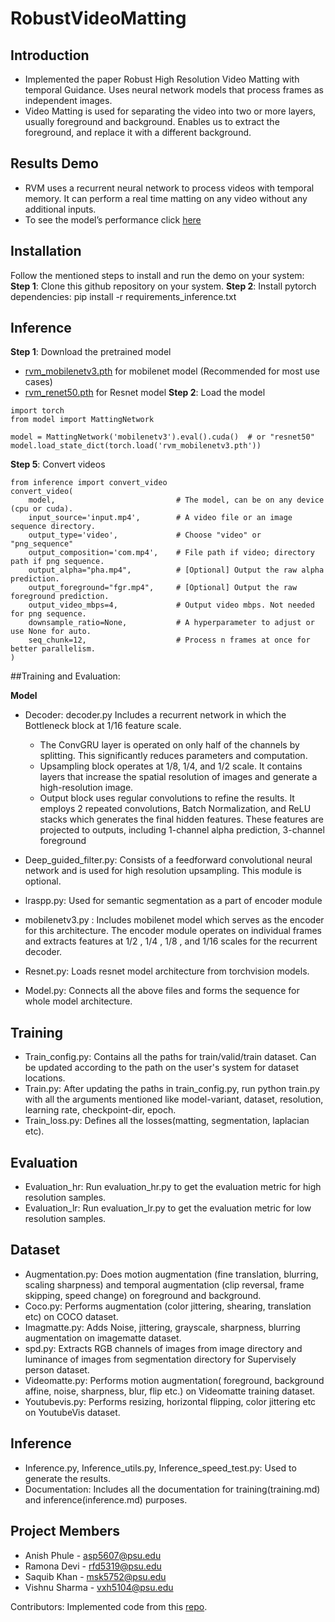 # RobustVideoMatting


## Introduction

- Implemented the paper Robust High Resolution Video Matting with temporal Guidance. Uses neural network models that process frames as independent images. 
- Video Matting is used for separating the video into two or more layers, usually foreground and background. Enables us to extract the foreground, and replace it with a different background.

## Results Demo
- RVM uses a recurrent neural network to process videos with temporal memory. It can perform a real time matting on any video without any additional inputs.
- To see the model’s performance click [here](https://drive.google.com/drive/folders/1VFnWwuu-YXDKG-N6vcjK_nL7YZMFapMU?usp=sharing)


## Installation
Follow the mentioned steps to install and run the demo on your system:
**Step 1**: Clone this github repository on your system.
**Step 2**: Install pytorch dependencies: pip install -r requirements_inference.txt

## Inference 
**Step 1**: Download the pretrained model 
- [rvm_mobilenetv3.pth](https://github.com/PeterL1n/RobustVideoMatting/releases/download/v1.0.0/rvm_mobilenetv3.pth) for mobilenet model (Recommended for most use cases)
- [rvm_renet50.pth](https://github.com/PeterL1n/RobustVideoMatting/releases/download/v1.0.0/rvm_resnet50.pth) for Resnet model
**Step 2**: Load the model
```
import torch
from model import MattingNetwork

model = MattingNetwork('mobilenetv3').eval().cuda()  # or "resnet50"
model.load_state_dict(torch.load('rvm_mobilenetv3.pth'))
```
**Step 5**: Convert videos
```
from inference import convert_video
convert_video(
    model,                           # The model, can be on any device (cpu or cuda).
    input_source='input.mp4',        # A video file or an image sequence directory.
    output_type='video',             # Choose "video" or "png_sequence"
    output_composition='com.mp4',    # File path if video; directory path if png sequence.
    output_alpha="pha.mp4",          # [Optional] Output the raw alpha prediction.
    output_foreground="fgr.mp4",     # [Optional] Output the raw foreground prediction.
    output_video_mbps=4,             # Output video mbps. Not needed for png sequence.
    downsample_ratio=None,           # A hyperparameter to adjust or use None for auto.
    seq_chunk=12,                    # Process n frames at once for better parallelism.
)
```
##Training and Evaluation:

**Model**
- Decoder: decoder.py Includes a recurrent network in which the Bottleneck block at 1/16 feature scale. 
  - The ConvGRU layer is operated on only half of the channels by splitting. This significantly reduces parameters and computation.
  - Upsampling block operates at 1/8, 1/4, and 1/2 scale.  It contains layers that increase the spatial resolution of images and generate a high-resolution image.
  - Output block uses regular convolutions to refine the results. It employs 2 repeated convolutions, Batch Normalization, and ReLU stacks which generates the final hidden features. These features are projected to outputs, including 1-channel alpha prediction, 3-channel foreground 

- Deep_guided_filter.py: Consists of a feedforward convolutional neural network and is used for high resolution upsampling. This module is optional.
- lraspp.py: Used for semantic segmentation as a part of encoder module
- mobilenetv3.py : Includes mobilenet model which serves as the encoder for this architecture. The encoder module operates on individual frames and extracts features at 1/2 , 1/4 , 1/8 , and 1/16 scales for the recurrent decoder.
- Resnet.py: Loads resnet model architecture from torchvision models.
- Model.py: Connects all the above files and forms the sequence for whole model architecture.

## Training

- Train_config.py: Contains all the paths for train/valid/train dataset. Can be updated according to the path on the user's system for dataset locations.
- Train.py: After updating the paths in train_config.py, run python train.py with all the arguments mentioned like model-variant, dataset, resolution, learning rate, checkpoint-dir, epoch. 
- Train_loss.py: Defines all the losses(matting, segmentation, laplacian etc).

## Evaluation

- Evaluation_hr: Run evaluation_hr.py to get the evaluation metric for high resolution samples. 
- Evaluation_lr: Run evaluation_lr.py to get the evaluation metric for low resolution samples. 

## Dataset 

- Augmentation.py: Does motion augmentation (fine translation, blurring, scaling sharpness) and temporal augmentation (clip reversal, frame skipping, speed change) on foreground and background.
- Coco.py: Performs augmentation (color jittering, shearing, translation etc) on COCO dataset. 
- Imagmatte.py: Adds Noise, jittering, grayscale,  sharpness, blurring augmentation on imagematte dataset.
- spd.py: Extracts RGB channels of images from image directory and luminance of images from segmentation directory for  Supervisely person dataset.
- Videomatte.py: Performs motion augmentation( foreground, background affine, noise, sharpness, blur,  flip etc.) on Videomatte training dataset. 
- Youtubevis.py: Performs resizing, horizontal flipping, color jittering etc on YoutubeVis dataset.

## Inference
- Inference.py, Inference_utils.py, Inference_speed_test.py: Used to generate the results.  
- Documentation: Includes all the documentation for training(training.md) and inference(inference.md) purposes. 

## Project Members
- Anish Phule - asp5607@psu.edu
- Ramona Devi - rfd5319@psu.edu
- Saquib Khan - msk5752@psu.edu
- Vishnu Sharma - vxh5104@psu.edu


Contributors: Implemented code from this [repo](https://github.com/PeterL1n/RobustVideoMatting). 
